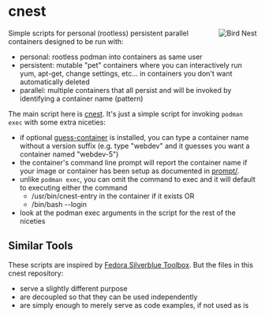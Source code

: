 cnest
=====
<img align="right" src="https://upload.wikimedia.org/wikipedia/commons/thumb/9/93/Nest_-_Bird_%28PSF%29.png/260px-Nest_-_Bird_%28PSF%29.png" alt="Bird Nest">

Simple scripts for personal (rootless) persistent parallel containers designed
to be run with:

* personal: rootless podman into containers as same user
* persistent: mutable "pet" containers where you can interactively run yum,
  apt-get, change settings, etc... in containers you don't want automatically
  deleted
* parallel: multiple containers that all persist and will be invoked by
  identifying a container name (pattern)

The main script here is [cnest](cnest). It's just a simple script for invoking
`podman exec` with some extra niceties:

* if optional [guess-container](guess-container) is installed, you can type a
  container name without a version suffix (e.g. type "webdev" and it guesses
  you want a container named "webdev-5")
* the container's command line prompt will report the container name if your
  image or container has been setup as documented in
  [prompt/](prompt/README.md).
* unlike `podman exec`, you can omit the command to exec and it will default to
  executing either the command
  * /usr/bin/cnest-entry in the container if it exists OR
  * /bin/bash --login
* look at the podman exec arguments in the script for the rest of the niceties


Similar Tools
-------------

These scripts are inspired by
[Fedora Silverblue Toolbox](https://github.com/containers/toolbox).
But the files in this cnest repository:
* serve a slightly different purpose
* are decoupled so that they can be used independently
* are simply enough to merely serve as code examples, if not used as is

